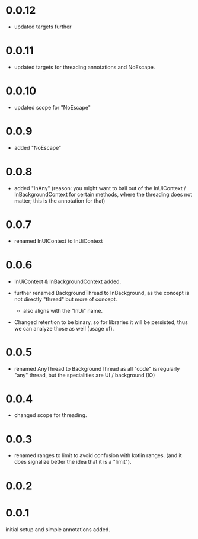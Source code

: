# 0.0.12
- updated targets further

# 0.0.11
- updated targets for threading annotations and NoEscape. 

# 0.0.10
- updated scope for "NoEscape"

# 0.0.9
- added "NoEscape"

# 0.0.8
- added "InAny"
    (reason: you might want to bail out of the InUiContext / InBackgroundContext for certain methods, where the threading does not matter; this is the annotation for that)
 
# 0.0.7
- renamed InUIContext to InUiContext 
     
# 0.0.6
- InUiContext & InBackgroundContext added.
- further renamed BackgroundThread to InBackground, as the concept is not directly "thread" but more of concept.
    - also aligns with the "InUi" name.
    
- Changed retention to be binary, so for libraries it will be persisted, thus we can analyze those as well (usage of).

# 0.0.5
- renamed AnyThread to BackgroundThread as all "code" is regularly "any" thread, but the specialities are UI / background (IO)

# 0.0.4
- changed scope for threading. 

# 0.0.3
- renamed ranges to limit to avoid confusion with kotlin ranges. 
    (and it does signalize better the idea that it is a "limit").
    
# 0.0.2

# 0.0.1
initial setup and simple annotations added.